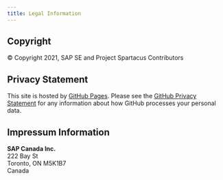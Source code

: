 ```yaml
---
title: Legal Information
---
```


## Copyright

© Copyright 2021, SAP SE and Project Spartacus Contributors

## Privacy Statement

This site is hosted by [GitHub Pages](https://pages.github.com/). Please see the [GitHub Privacy Statement](https://docs.github.com/en/github/site-policy/github-privacy-statement) for any information about how GitHub processes your personal data.

## Impressum Information

**SAP Canada Inc.**<br>
222 Bay St<br>
Toronto, ON M5K1B7<br>
Canada
